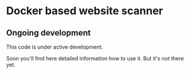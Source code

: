 # Docker based website scanner

## Ongoing development

This code is under active development.

Soon you'll find here detailed information how to use it. But it's not there yet.
